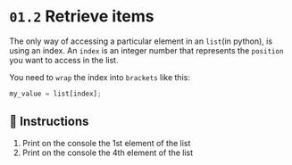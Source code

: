 # `01.2` Retrieve items

The only way of accessing a particular element in an `list`(in python), is using an index.
An `index` is an integer number that represents the `position` you want to access in the list.

You need to `wrap` the index into `brackets` like this:
```js
my_value = list[index];
```

## 📝 Instructions
1. Print on the console the 1st element of the list
2. Print on the console the 4th element of the list
